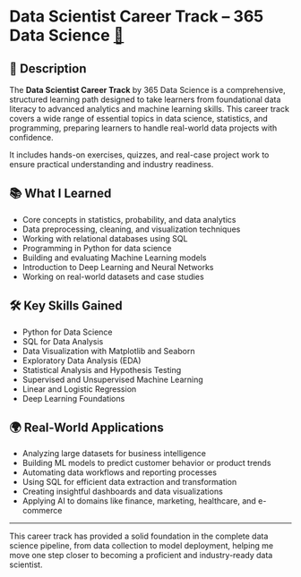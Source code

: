 # Data Scientist Career Track – 365 Data Science [🔗](https://learn.365datascience.com/c/04c3657e2a/)

## 📄 Description
The **Data Scientist Career Track** by 365 Data Science is a comprehensive, structured learning path designed to take learners from foundational data literacy to advanced analytics and machine learning skills. This career track covers a wide range of essential topics in data science, statistics, and programming, preparing learners to handle real-world data projects with confidence.

It includes hands-on exercises, quizzes, and real-case project work to ensure practical understanding and industry readiness.

## 📚 What I Learned
- Core concepts in statistics, probability, and data analytics
- Data preprocessing, cleaning, and visualization techniques
- Working with relational databases using SQL
- Programming in Python for data science
- Building and evaluating Machine Learning models
- Introduction to Deep Learning and Neural Networks
- Working on real-world datasets and case studies

## 🛠️ Key Skills Gained
- Python for Data Science
- SQL for Data Analysis
- Data Visualization with Matplotlib and Seaborn
- Exploratory Data Analysis (EDA)
- Statistical Analysis and Hypothesis Testing
- Supervised and Unsupervised Machine Learning
- Linear and Logistic Regression
- Deep Learning Foundations

## 🌍 Real-World Applications
- Analyzing large datasets for business intelligence
- Building ML models to predict customer behavior or product trends
- Automating data workflows and reporting processes
- Using SQL for efficient data extraction and transformation
- Creating insightful dashboards and data visualizations
- Applying AI to domains like finance, marketing, healthcare, and e-commerce

---

This career track has provided a solid foundation in the complete data science pipeline, from data collection to model deployment, helping me move one step closer to becoming a proficient and industry-ready data scientist.